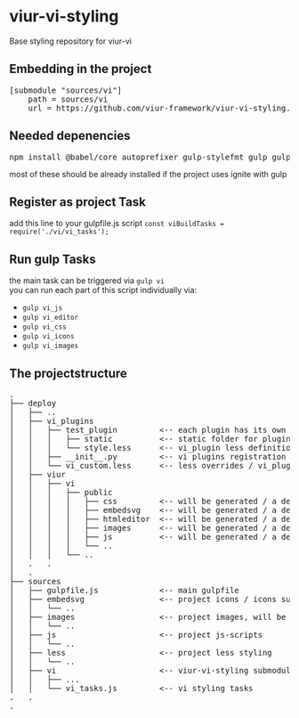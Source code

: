# viur-vi-styling
Base styling repository for viur-vi

## Embedding in the project
<pre>
[submodule "sources/vi"]
	path = sources/vi
	url = https://github.com/viur-framework/viur-vi-styling.git
</pre>

## Needed depenencies
<pre>
npm install @babel/core autoprefixer gulp-stylefmt gulp gulp-load-plugins fs path gulp-less gulp-postcss postcss-zindex gulp-autoprefixer postcss-focus postcss-discard-comments gulp-cssnano gulp-join-media-queries gulp-rename gulp-sourcemaps gulp-babel gulp-concat gulp-uglify copy gulp-cheerio del gulp-imagemin gulp-flatten gulp-exec gulp-print gulp-filter gulp-uglify
</pre>
most of these should be already installed if the project uses ignite with gulp

## Register as project Task
add this line to your gulpfile.js script
`const viBuildTasks = require('./vi/vi_tasks');`

## Run gulp Tasks
the main task can be triggered via `gulp vi`  
you can run each part of this script individually via:  
 - `gulp vi_js`  
 - `gulp vi_editor`
 - `gulp vi_css`
 - `gulp vi_icons`
 - `gulp vi_images`


## The projectstructure
<pre>
.  
├── deploy  
│   ├── ..  
│   ├── vi_plugins  
│   │   ├── test_plugin         <-- each plugin has its own folder
│   │   │   ├── static          <-- static folder for plugin / can also contain embedsvg folder for icons
│   │   │   └── style.less      <-- vi_plugin less definitions
│   │   ├── __init__.py         <-- vi plugins registration
│   │   └── vi_custom.less      <-- less overrides / vi_plugin less imports
│   ├── viur  
│   │   ├── vi  
│   │   │   ├── public  
│   │   │   │   ├── css         <-- will be generated / a defaultset is part of viur-vi submodule   
│   │   │   │   ├── embedsvg    <-- will be generated / a defaultset is part of viur-vi submodule  
│   │   │   │   ├── htmleditor  <-- will be generated / a defaultset is part of viur-vi submodule  
│   │   │   │   ├── images      <-- will be generated / a defaultset is part of viur-vi submodule  
│   │   │   │   ├── js          <-- will be generated / a defaultset is part of viur-vi submodule  
│   │   │   │   └── ..  
│   │   │   └── ..  
│   .   .  
│   .     
├── sources  
│   ├── gulpfile.js             <-- main gulpfile  
│   ├── embedsvg                <-- project icons / icons subfolder should be the icons submodule
│   │   └── ..  
│   ├── images                  <-- project images, will be copied to deploy/static/images
│   │   └── ..  
│   ├── js                      <-- project js-scripts
│   │   └── ..  
│   ├── less                    <-- project less styling
│   │   └── ..  
│   ├── vi                      <-- viur-vi-styling submodule
│   │   ├── ...  
│   │   └── vi_tasks.js         <-- vi styling tasks  
.   .  
.  
</pre>
